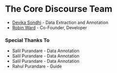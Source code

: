 # The Core Discourse Team

* [Devika Sondhi](//github.com/coding-horror) - Data Extraction and Annotation
* [Robin Ward](//github.com/eviltrout) - Co-Founder, Developer

### Special Thanks To

* Salil Purandare - Data Annotation
* Salil Purandare - Data Annotation
* Salil Purandare - Data Annotation
* Rahul Purandare - Guide
